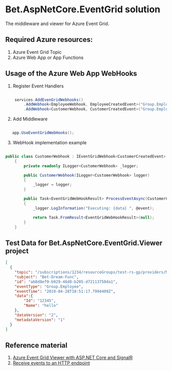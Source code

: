 # Bet.AspNetCore.EventGrid solution

The middleware and viewer for Azure Event Grid. 


## Required Azure resources:

1. Azure Event Grid Topic
2. Azure Web App or App Functions


## Usage of the Azure Web App WebHooks

1. Register Event Handlers

```csharp

    services.AddEvenGridWebhooks()
        .AddWebhook<EmployeeWebhook, EmployeeCreatedEvent>("Group.Employee")
        .AddWebhook<CustomerWebhook, CustomerCreatedEvent>("Group.Employee");
```

2. Add Middleware

```csharp

   app.UseEventGridWebHooks();

```

3. WebHook implementation example

```csharp

public class CustomerWebhook : IEventGridWebhook<CustomerCreatedEvent>
    {
        private readonly ILogger<CustomerWebhook> _logger;

        public CustomerWebhook(ILogger<CustomerWebhook> logger)
        {
            _logger = logger;
        }

        public Task<EventGridWebHookResult> ProcessEventAsync(CustomerCreatedEvent @event, CancellationToken cancellationToken = default)
        {
            _logger.LogInformation("Executing: {data} ", @event);

            return Task.FromResult<EventGridWebHookResult>(null);
        }
    }
```

## Test Data for Bet.AspNetCore.EventGrid.Viewer project

```json
[
  {
    "topic": "/subscriptions/1234/resourceGroups/test-rs-gp/providers/Microsoft.EventGrid/topics/test-eg-topic",
    "subject": "Bet-Dream-Func",
    "id": "ab8d8ef9-b929-46d8-b205-d72113750da1",
    "eventType": "Group.Employee",
    "eventTime": "2019-04-28T18:51:17.7994409Z",
    "data":{
    	"Id": "12345",
    	"Name": "hello"
    },
    "dataVersion": "2",
    "metadataVersion": "1"
  }
]
```

## Reference material

1. [Azure Event Grid Viewer with ASP.NET Core and SignalR](https://madeofstrings.com/2018/03/14/azure-event-grid-viewer-with-asp-net-core-and-signalr/)
2. [Receive events to an HTTP endpoint](https://docs.microsoft.com/en-us/azure/event-grid/receive-events)
